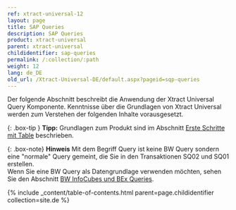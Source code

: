 ```yaml
---
ref: xtract-universal-12
layout: page
title: SAP Queries
description: SAP Queries
product: xtract-universal
parent: xtract-universal
childidentifier: sap-queries
permalink: /:collection/:path
weight: 12
lang: de_DE
old_url: /Xtract-Universal-DE/default.aspx?pageid=sqp-queries
---
```


Der folgende Abschnitt beschreibt die Anwendung der  Xtract Universal Query Komponente. Kenntnisse über die Grundlagen von Xtract Universal werden zum Verstehen der folgenden Inhalte vorausgesetzt.

{: .box-tip }
**Tipp:** Grundlagen zum Produkt sind im Abschnitt [Erste Schritte mit Table](./erste-schritte-mit-xu) beschrieben.

{: .box-note}
**Hinweis** Mit dem Begriff Query ist keine BW Query sondern eine "normale" Query gemeint, die Sie in den Transaktionen SQ02 und SQ01 erstellen. <br>
Wenn Sie eine BW Query als Datengrundlage verwenden möchten, sehen Sie den Abschnitt [BW InfoCubes und BEx Queries](./bw-infocubes-und-bex-queries).

{% include _content/table-of-contents.html parent=page.childidentifier collection=site.de %}